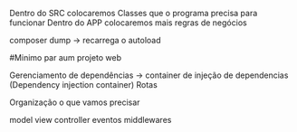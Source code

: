 Dentro do SRC colocaremos Classes que o programa precisa para funcionar
Dentro do APP colocaremos mais regras de negócios 


composer dump -> recarrega o autoload


#Minimo par aum projeto web

Gerenciamento de dependências -> container de injeção de dependencias (Dependency injection container)
Rotas


Organização o que vamos precisar

model view controller eventos middlewares